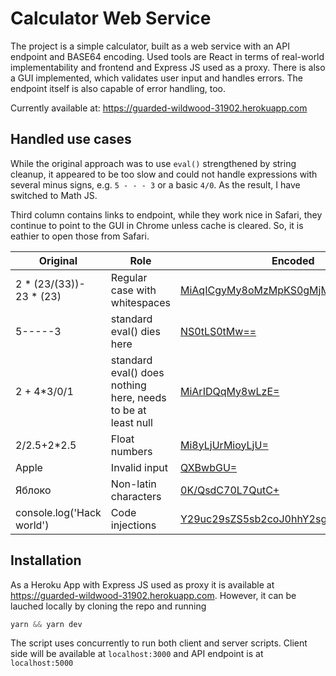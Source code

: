 # Calculator Web Service

The project is a simple calculator, built as a web service with an API endpoint and BASE64 encoding. Used tools are React in terms of real-world implementability and frontend and Express JS used as a proxy. There is also a GUI implemented, which validates user input and handles errors. The endpoint itself is also capable of error handling, too.

Currently available at: https://guarded-wildwood-31902.herokuapp.com

## Handled use cases

While the original approach was to use `eval()` strengthened by string cleanup, it appeared to be too slow and could not handle expressions with several minus signs, e.g. `5 - - - 3` or a basic `4/0`. As the result, I have switched to Math JS.

Third column contains links to endpoint, while they work nice in Safari, they continue to point to the GUI in Chrome unless cache is cleared. So, it is eathier to open those from Safari.

Original | Role | Encoded
--- | --- | ---
2 * (23/(33))- 23 * (23) | Regular case with whitespaces | [MiAqICgyMy8oMzMpKS0gMjMgKiAoMjMp](https://guarded-wildwood-31902.herokuapp.com/calculus?query=MiAqICgyMy8oMzMpKS0gMjMgKiAoMjMp)
5-----3 | standard eval() dies here | [NS0tLS0tMw==](https://guarded-wildwood-31902.herokuapp.com/calculus?query=NS0tLS0tMw==)
2 + 4*3/0/1 | standard eval() does nothing here, needs to be at least null | [MiArIDQqMy8wLzE=](https://guarded-wildwood-31902.herokuapp.com/calculus?query=MiArIDQqMy8wLzE=)
2/2.5+2*2.5 | Float numbers | [Mi8yLjUrMioyLjU=](https://guarded-wildwood-31902.herokuapp.com/calculus?query=Mi8yLjUrMioyLjU=)
Apple | Invalid input | [QXBwbGU=](https://guarded-wildwood-31902.herokuapp.com/calculus?query=QXBwbGU=)
Яблоко | Non-latin characters | [0K/QsdC70L7QutC+](https://guarded-wildwood-31902.herokuapp.com/calculus?query=0K/QsdC70L7QutC+)
console.log('Hack world') | Code injections | [Y29uc29sZS5sb2coJ0hhY2sgd29ybGQnKQ==](https://guarded-wildwood-31902.herokuapp.com/calculus?query=Y29uc29sZS5sb2coJ0hhY2sgd29ybGQnKQ==)


## Installation

As a Heroku App with Express JS used as proxy it is available at https://guarded-wildwood-31902.herokuapp.com. However, it can be lauched locally by cloning the repo and running

```javascript
yarn && yarn dev
```

The script uses concurrently to run both client and server scripts. Client side will be available at `localhost:3000` and API endpoint is at `localhost:5000`